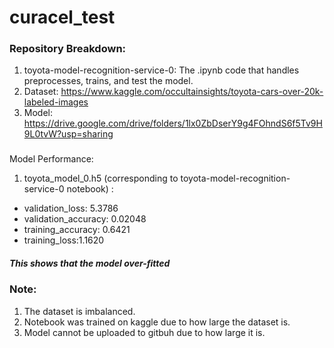 # curacel_test


### Repository Breakdown:
1) toyota-model-recognition-service-0: The .ipynb code that handles preprocesses, trains, and test the model.
2) Dataset:  https://www.kaggle.com/occultainsights/toyota-cars-over-20k-labeled-images
3) Model: https://drive.google.com/drive/folders/1lx0ZbDserY9g4FOhndS6f5Tv9H9L0tvW?usp=sharing


### 


Model Performance:
1)  toyota_model_0.h5 (corresponding to toyota-model-recognition-service-0 notebook) :
- validation_loss: 5.3786
- validation_accuracy: 0.02048
- training_accuracy: 0.6421
- training_loss:1.1620

##### This shows that the model over-fitted

### Note:
1) The dataset is imbalanced.
2) Notebook was trained on kaggle due to how large the dataset is. 
3) Model cannot be uploaded to gitbuh due to how large it is.



